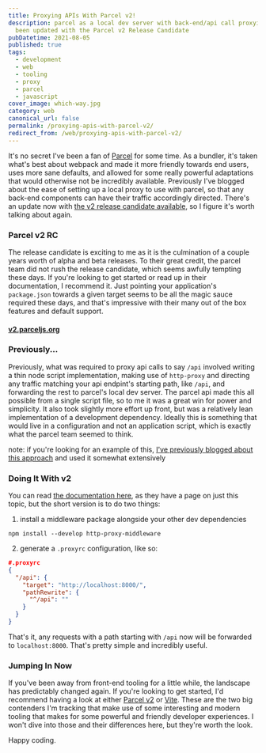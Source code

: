 ```yaml
---
title: Proxying APIs With Parcel v2!
description: parcel as a local dev server with back-end/api call proxying has
  been updated with the Parcel v2 Release Candidate
pubDatetime: 2021-08-05
published: true
tags:
  - development
  - web
  - tooling
  - proxy
  - parcel
  - javascript
cover_image: which-way.jpg
category: web
canonical_url: false
permalink: /proxying-apis-with-parcel-v2/
redirect_from: /web/proxying-apis-with-parcel-v2/
---
```

It's no secret I've been a fan of [Parcel](https://parceljs.org/) for some time. As a bundler, it's taken what's best about webpack and made it more friendly towards end users, uses more sane defaults, and allowed for some really powerful adaptations that would otherwise not be incredibly available. Previously I've blogged about the ease of setting up a local proxy to use with parcel, so that any back-end components can have their traffic accordingly directed. There's an update now with [the v2 release candidate available](https://v2.parceljs.org/blog/rc0/), so I figure it's worth talking about again.

### Parcel v2 RC

The release candidate is exciting to me as it is the culmination of a couple years worth of alpha and beta releases. To their great credit, the parcel team did not rush the release candidate, which seems awfully tempting these days. If you're looking to get started or read up in their documentation, I recommend it. Just pointing your application's `package.json` towards a given target seems to be all the magic sauce required these days, and that's impressive with their many out of the box features and default support.

#### [v2.parceljs.org](https://v2.parceljs.org/)

### Previously...

Previously, what was required to proxy api calls to say `/api` involved writing a thin node script implementation, making use of `http-proxy` and directing any traffic matching your api endpint's starting path, like `/api`, and forwarding the rest to parcel's local dev server. The parcel api made this all possible from a single script file, so to me it was a great win for power and simplicity. It also took slightly more effort up front, but was a relatively lean implementation of a development dependency. Ideally this is something that would live in a configuration and not an application script, which is exactly what the parcel team seemed to think.

note: if you're looking for an example of this, [I've previously blogged about this approach](/web/proxying-parcel/) and used it somewhat extensively

### Doing It With v2

You can read [the documentation here](https://v2.parceljs.org/features/development/#api-proxy), as they have a page on just this topic, but the short version is to do two things:

1. install a middleware package alongside your other dev dependencies

```
npm install --develop http-proxy-middleware
```
2. generate a `.proxyrc` configuration, like so:

```json
#.proxyrc
{
  "/api": {
    "target": "http://localhost:8000/",
    "pathRewrite": {
      "^/api": ""
    }
  }
}
```

That's it, any requests with a path starting with `/api` now will be forwarded to `localhost:8000`. That's pretty simple and incredibly useful.

### Jumping In Now

If you've been away from front-end tooling for a little while, the landscape has predictably changed again. If you're looking to get started, I'd recommend having a look at either [Parcel v2](https://v2.parceljs.org/) or [Vite](https://vitejs.dev/). These are the two big contenders I'm tracking that make use of some interesting and modern tooling that makes for some powerful and friendly developer experiences. I won't dive into those and their differences here, but they're worth the look.

Happy coding.
